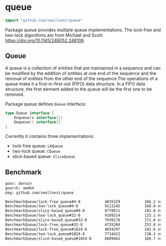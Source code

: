 # queue
```go
import "github.com/smallnest/queue"
```
Package queue provides multiple queue implementations. 
The lock-free and two-lock algorithms are from Michael and Scott. https://doi.org/10.1145/248052.248106

## Queue

A queue is a collection of entities that are maintained in a sequence and can be modified by the addition of entities at one end of the sequence and the removal of entities from the other end of the sequence.The operations of a queue make it a first-in-first-out (FIFO) data structure. In a FIFO data structure, the first element added to the queue will be the first one to be removed. 

Package queue defines `Queue` interface:

```go
type Queue interface {
	Enqueue(v interface{})
	Dequeue() interface{}
}
```

Currently it contains three implementations:

- lock-free queue: `LKQueue`
- two-lock queue: `CQueue`
- slice-based queue: `SliceQueue`


## Benchmark


```sh
goos: darwin
goarch: amd64
pkg: github.com/smallnest/queue

BenchmarkQueue/lock-free_queue#4-8         	 4835329	       266.2 ns/op	      16 B/op	       1 allocs/op
BenchmarkQueue/two-lock_queue#4-8          	 9112242	       168.0 ns/op	      16 B/op	       1 allocs/op
BenchmarkQueue/slice-based_queue#4-8       	 8778811	       182.0 ns/op	      40 B/op	       0 allocs/op
BenchmarkQueue/two-lock_queue#32-8         	 9109314	       133.1 ns/op	      16 B/op	       1 allocs/op
BenchmarkQueue/slice-based_queue#32-8      	 7939176	       171.8 ns/op	      54 B/op	       0 allocs/op
BenchmarkQueue/lock-free_queue#32-8        	 4735264	       253.8 ns/op	      16 B/op	       1 allocs/op
BenchmarkQueue/lock-free_queue#1024-8      	 4654297	       242.6 ns/op	      16 B/op	       1 allocs/op
BenchmarkQueue/two-lock_queue#1024-8       	 7714422	       138.2 ns/op	      16 B/op	       1 allocs/op
BenchmarkQueue/slice-based_queue#1024-8    	 8609463	       169.7 ns/op	      34 B/op	       0 allocs/op
```